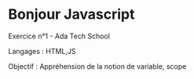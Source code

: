 # Bonjour Javascript

Exercice n°1 - Ada Tech School

Langages : HTML,JS

Objectif : Appréhension de la notion de variable, scope 
